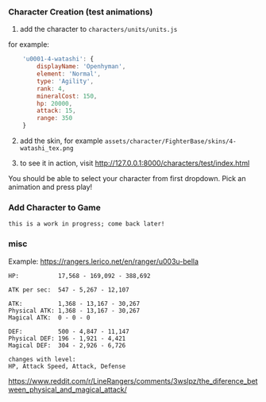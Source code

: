 ### Character Creation (test animations)

1. add the character to `characters/units/units.js`

for example:

```javascript
	'u0001-4-watashi': {
		displayName: 'Openhyman',
		element: 'Normal',
		type: 'Agility',
		rank: 4,
		mineralCost: 150,
		hp: 20000,
		attack: 15,
		range: 350
	}
```

2. add the skin, for example
   `assets/character/FighterBase/skins/4-watashi_tex.png`

3. to see it in action, visit http://127.0.0.1:8000/characters/test/index.html

You should be able to select your character from first dropdown. Pick an
animation and press play!

### Add Character to Game

`this is a work in progress; come back later!`

### misc

Example: https://rangers.lerico.net/en/ranger/u003u-bella

```
HP:           17,568 - 169,092 - 388,692

ATK per sec:  547 - 5,267 - 12,107

ATK:          1,368 - 13,167 - 30,267
Physical ATK: 1,368 - 13,167 - 30,267
Magical ATK:  0 - 0 - 0

DEF:          500 - 4,847 - 11,147
Physical DEF: 196 - 1,921 - 4,421
Magical DEF:  304 - 2,926 - 6,726

changes with level:
HP, Attack Speed, Attack, Defense
```

https://www.reddit.com/r/LineRangers/comments/3wslpz/the_diference_between_physical_and_magical_attack/
